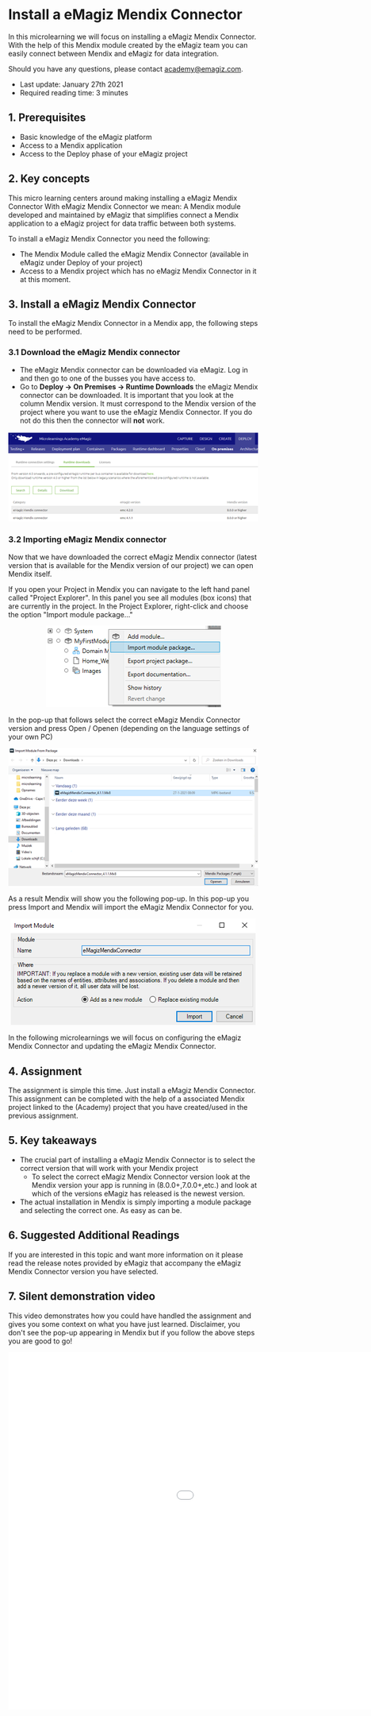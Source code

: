 # Install a eMagiz Mendix Connector

In this microlearning we will focus on installing a eMagiz Mendix Connector. 
With the help of this Mendix module created by the eMagiz team you can easily connect between Mendix and eMagiz for data integration.

Should you have any questions, please contact academy@emagiz.com.

- Last update: January 27th 2021
- Required reading time: 3 minutes

## 1. Prerequisites
- Basic knowledge of the eMagiz platform
- Access to a Mendix application
- Access to the Deploy phase of your eMagiz project

## 2. Key concepts
This micro learning centers around making installing a eMagiz Mendix Connector
With eMagiz Mendix Connector we mean: A Mendix module developed and maintained by eMagiz that simplifies connect a Mendix application to a eMagiz project for data traffic between both systems.

To install a eMagiz Mendix Connector you need the following:

- The Mendix Module called the eMagiz Mendix Connector (available in eMagiz under Deploy of your project)
- Access to a Mendix project which has no eMagiz Mendix Connector in it at this moment.


## 3. Install a eMagiz Mendix Connector

To install the eMagiz Mendix Connector in a Mendix app, the following steps need to be performed.

### 3.1 Download the eMagiz Mendix connector
- The eMagiz Mendix connector can be downloaded via eMagiz. Log in and then go to one of the busses you have access to.    
- Go to **Deploy -> On Premises -> Runtime Downloads** the eMagiz Mendix connector can be downloaded. 
It is important that you look at the column Mendix version. It must correspond to the Mendix version of the project where you want to use the eMagiz Mendix Connector. 
If you do not do this then the connector will **not** work.

<p align="center"><img src="../../img/microlearning/ml-install-emagiz-mendix-connector--emc-download-screen.png"></p> 
 
###  3.2 Importing eMagiz Mendix connector
Now that we have downloaded the correct eMagiz Mendix connector (latest version that is available for the Mendix version of our project) we can open Mendix itself.

If you open your Project in Mendix you can navigate to the left hand panel called "Project Explorer". In this panel you see all modules (box icons) that are currently in the project.
In the Project Explorer, right-click and choose the option "Import module package..."

<p align="center"><img src="../../img/microlearning/ml-install-emagiz-mendix-connector--import-module-package.png"></p>

In the pop-up that follows select the correct eMagiz Mendix Connector version and press Open / Openen (depending on the language settings of your own PC)

<p align="center"><img src="../../img/microlearning/ml-install-emagiz-mendix-connector--import-module-package-selection.png"></p>

As a result Mendix will show you the following pop-up. In this pop-up you press Import and Mendix will import the eMagiz Mendix Connector for you.

<p align="center"><img src="../../img/microlearning/ml-install-emagiz-mendix-connector--import-module-package-add-as-new-module.png"></p>

In the following microlearnings we will focus on configuring the eMagiz Mendix Connector and updating the eMagiz Mendix Connector.

## 4. Assignment

The assignment is simple this time. Just install a eMagiz Mendix Connector.
This assignment can be completed with the help of a associated Mendix project linked to the (Academy) project that you have created/used in the previous assignment.

## 5. Key takeaways

- The crucial part of installing a eMagiz Mendix Connector is to select the correct version that will work with your Mendix project
	- To select the correct eMagiz Mendix Connector version look at the Mendix version your app is running in (8.0.0+,7.0.0+,etc.) and look at which of the versions eMagiz has released is the newest version.
- The actual installation in Mendix is simply importing a module package and selecting the correct one. As easy as can be.

## 6. Suggested Additional Readings

If you are interested in this topic and want more information on it please read the release notes provided by eMagiz that accompany the eMagiz Mendix Connector version you have selected.

## 7. Silent demonstration video

This video demonstrates how you could have handled the assignment and gives you some context on what you have just learned. Disclaimer, you don't see the pop-up appearing in Mendix but if you follow the above steps you are good to go!

<iframe width="1280" height="720" src="../../vid/microlearning/microlearning-install-emagiz-mendix-connector.mp4" frameborder="0" allow="accelerometer; autoplay; clipboard-write; encrypted-media; gyroscope; picture-in-picture" allowfullscreen></iframe>